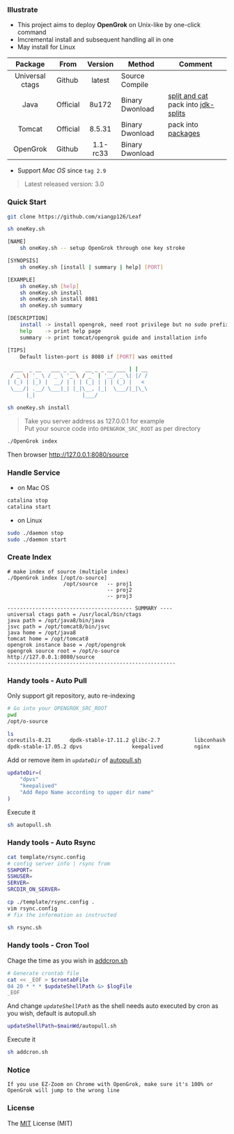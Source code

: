 ### Illustrate
- This project aims to deploy **OpenGrok** on Unix-like by one-click command
- Imcremental install and subsequent handling all in one
- May install for Linux

Package | From | Version | Method | Comment
:---:|---|:---: | --- | ---
Universal ctags | Github | latest | Source Compile
Java | Official | 8u172 | Binary Dwonload | [split and cat](https://github.com/xiangp126/split-and-cat) pack into [jdk-splits](./packages/jdk-splits)
Tomcat | Official | 8.5.31 | Binary Dwonload | pack into [packages](./packages)
OpenGrok | Github | 1.1-rc33 | Binary Dwonload
- Support *Mac OS* since `tag 2.9`

> Latest released version: 3.0

### Quick Start
```bash
git clone https://github.com/xiangp126/Leaf
```
```bash
sh oneKey.sh

[NAME]
    sh oneKey.sh -- setup OpenGrok through one key stroke

[SYNOPSIS]
    sh oneKey.sh [install | summary | help] [PORT]

[EXAMPLE]
    sh oneKey.sh [help]
    sh oneKey.sh install
    sh oneKey.sh install 8081
    sh oneKey.sh summary

[DESCRIPTION]
    install -> install opengrok, need root privilege but no sudo prefix
    help    -> print help page
    summary -> print tomcat/opengrok guide and installation info

[TIPS]
    Default listen-port is 8080 if [PORT] was omitted

  ___  _ __   ___ _ __   __ _ _ __ ___ | | __
 / _ \| '_ \ / _ \ '_ \ / _` | '__/ _ \| |/ /
| (_) | |_) |  __/ | | | (_| | | | (_) |   <
 \___/| .__/ \___|_| |_|\__, |_|  \___/|_|\_\
      |_|               |___/
```
```bash
sh oneKey.sh install
```
> Take you server address as 127.0.0.1 for example<br>
> Put your source code into `OPENGROK_SRC_ROOT` as per directory

```bash
./OpenGrok index
```
Then browser <http://127.0.0.1:8080/source>

### Handle Service
- on Mac OS

```bash
catalina stop
catalina start
```
- on Linux

```bash
sudo ./daemon stop
sudo ./daemon start
```

### Create Index
```
# make index of source (multiple index)
./OpenGrok index [/opt/o-source]
                  /opt/source   -- proj1
                                -- proj2
                                -- proj3

---------------------------------------- SUMMARY ----
universal ctags path = /usr/local/bin/ctags
java path = /opt/java8/bin/java
jsvc path = /opt/tomcat8/bin/jsvc
java home = /opt/java8
tomcat home = /opt/tomcat8
opengrok instance base = /opt/opengrok
opengrok source root = /opt/o-source
http://127.0.0.1:8080/source
------------------------------------------------------
```

### Handy tools - Auto Pull
Only support git repository, auto re-indexing

```bash
# Go into your OPENGROK_SRC_ROOT
pwd
/opt/o-source

ls
coreutils-8.21      dpdk-stable-17.11.2 glibc-2.7           libconhash
dpdk-stable-17.05.2 dpvs                keepalived          nginx
```
Add or remove item in *`updateDir`* of [autopull.sh](./autopull.sh)

```bash
updateDir=(
    "dpvs"
    "keepalived"
    "Add Repo Name according to upper dir name"
)
```

Execute it

```bash
sh autopull.sh
```

### Handy tools - Auto Rsync
```bash
cat template/rsync.config
# config server info | rsync from
SSHPORT=
SSHUSER=
SERVER=
SRCDIR_ON_SERVER=

cp ./template/rsync.config .
vim rsync.config
# fix the information as instructed
```

```bash
sh rsync.sh
```

### Handy tools - Cron Tool
Chage the time as you wish in [addcron.sh](./addcron.sh)

```bash
# Generate crontab file
cat << _EOF > $crontabFile
04 20 * * * $updateShellPath &> $logFile
_EOF
```

And change *`updateShellPath`* as the shell needs auto executed by cron as you wish, default is autopull.sh

```bash
updateShellPath=$mainWd/autopull.sh
```

Execute it

```bash
sh addcron.sh
```

### Notice
    If you use EZ-Zoom on Chrome with OpenGrok, make sure it's 100% or OpenGrok will jump to the wrong line

### License
The [MIT](./LICENSE.txt) License (MIT)
